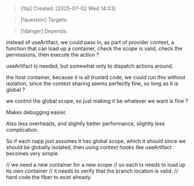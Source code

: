 
>[!tip] Created: [2025-07-02 Wed 14:03]

>[!question] Targets: 

>[!danger] Depends: 

instead of useArtifact, we could pass in, as part of provider context, a function that can load up a container, check the scope is valid, check the permissions, then execute the action ?

useArtifact is needed, but somewhat only to dispatch actions around.

the host container, because it is all trusted code, we could run this without isolation, since the context sharing seems perfectly fine, so long as it is global ?

we control the global scope, so just making it be whatever we want is fine ?

Makes debugging easier.

Also less overheads, and slightly better performance, slightly less complication.

So if each napp just assumes it has global scope, which it should since we should be globally isolated, then using context hooks like useArtifact becomes very simple.

// we need a new container for a new scope
// so each tx needs to load up its own container
// it needs to verify that the branch location is valid.
// hard code the fiber to exist already.